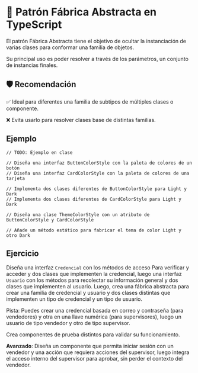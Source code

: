 # 🏢 Patrón Fábrica Abstracta en TypeScript

El patrón Fábrica Abstracta tiene el objetivo de ocultar la instanciación de varias clases para conformar una familia de objetos.

Su principal uso es poder resolver a través de los parámetros, un conjunto de instancias finales.

## 🛡️ Recomendación

✅ Ideal para diferentes una familia de subtipos de múltiples clases o componente.

❌ Evita usarlo para resolver clases base de distintas familias.

## Ejemplo

```tsx
// TODO: Ejemplo en clase

// Diseña una interfaz ButtonColorStyle con la paleta de colores de un botón
// Diseña una interfaz CardColorStyle con la paleta de colores de una tarjeta

// Implementa dos clases diferentes de ButtonColorStyle para Light y Dark
// Implementa dos clases diferentes de CardColorStyle para Light y Dark

// Diseña una clase ThemeColorStyle con un atributo de ButtonColorStyle y CardColorStyle

// Añade un método estático para fabricar el tema de color Light y otro Dark
```

## Ejercicio

Diseña una interfaz `Credencial` con los métodos de acceso Para verificar y acceder y dos clases que implementen la credencial, luego una interfaz `Usuario` con los métodos para recolectar su información general y dos clases que implementen al usuario. Luego, crea una fábrica abstracta para crear una familia de credencial y usuario y dos clases distintas que implementen un tipo de credencial y un tipo de usuario.

Pista: Puedes crear una credencial basada en correo y contraseña (para vendedores) y otra en una llave numérica (para supervisores), luego un usuario de tipo vendedor y otro de tipo supervisor.

Crea componentes de prueba distintos para validar su funcionamiento.

**Avanzado**: Diseña un componente que permita iniciar sesión con un vendedor y una acción que requiera acciones del supervisor, luego integra el acceso interno del supervisor para aprobar, sin perder el contexto del vendedor.